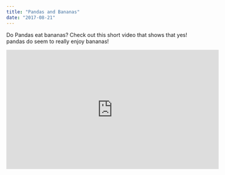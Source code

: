 ```yaml
---
title: "Pandas and Bananas"
date: "2017-08-21"
---
```

Do Pandas eat bananas? Check out this short video that shows that yes! pandas do
seem to really enjoy bananas!
<iframe width="560" height="315" src="https://www.youtube.com/embed/4SZl1r2O_bY"  frameborder="0" allow="accelerometer; autoplay; encrypted-media; gyroscope; picture-in-picture" allowfullscreen></iframe>